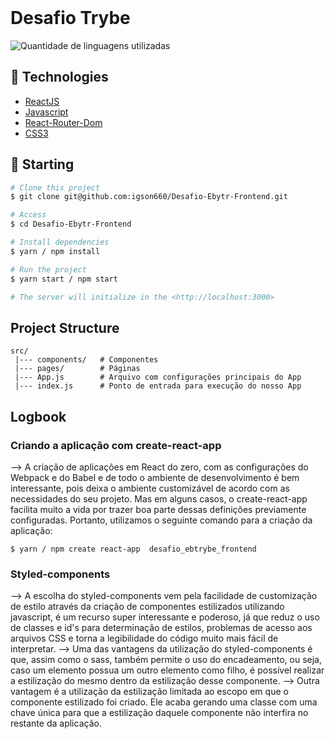 <div align="center" id="top"> 
  &#xa0;
</div>

<h1>Desafio Trybe</h1>  

  <img alt="Quantidade de linguagens utilizadas" src="https://img.shields.io/github/languages/count/GrupoCPB/FrontSiteONGPaisAfetivos?color=56BEB8">


## :rocket: Technologies ##

- [ReactJS](https://pt-br.reactjs.org/)
- [Javascript](https://developer.mozilla.org/pt-BR/docs/Web/JavaScript)
- [React-Router-Dom](https://reactrouter.com)
- [CSS3](https://www.w3schools.com/css/)

## :checkered_flag: Starting ##

```bash
# Clone this project
$ git clone git@github.com:igson660/Desafio-Ebytr-Frontend.git

# Access
$ cd Desafio-Ebytr-Frontend

# Install dependencies
$ yarn / npm install

# Run the project
$ yarn start / npm start

# The server will initialize in the <http://localhost:3000>
```

## Project Structure

```
src/
 |--- components/   # Componentes
 |--- pages/        # Páginas
 |--- App.js        # Arquivo com configurações principais do App
 |--- index.js      # Ponto de entrada para execução do nosso App
```

## Logbook

### Criando a aplicação com create-react-app

--> A criação de aplicações em React do zero, com as configurações do Webpack e do Babel e de todo o ambiente de desenvolvimento é bem interessante, pois deixa o ambiente customizável de acordo com as necessidades do seu projeto. Mas em alguns casos, o create-react-app facilita muito a vida por trazer boa parte dessas definições previamente configuradas. Portanto, utilizamos o seguinte comando para a criação da aplicação:

```
$ yarn / npm create react-app  desafio_ebtrybe_frontend
```

### Styled-components

--> A escolha do styled-components vem pela facilidade de customização de estilo através da criação de componentes estilizados utilizando javascript, é um recurso super interessante e poderoso, já que reduz o uso de classes e id's para determinação de estilos, problemas de acesso aos arquivos CSS e torna a legibilidade do código muito mais fácil de interpretar.
--> Uma das vantagens da utilização do styled-components é que, assim como o sass, também permite o uso do encadeamento, ou seja, caso um elemento possua um outro elemento como filho, é possível realizar a estilização do mesmo dentro da estilização desse componente.
--> Outra vantagem é a utilização da estilização limitada ao escopo em que o componente estilizado foi criado. Ele acaba gerando uma classe com uma chave única para que a estilização daquele componente não interfira no restante da aplicação.
